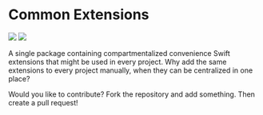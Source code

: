 # Common Extensions

[![](https://img.shields.io/endpoint?url=https%3A%2F%2Fswiftpackageindex.com%2Fapi%2Fpackages%2Fedonv%2FCommonExtensions%2Fbadge%3Ftype%3Dswift-versions)](https://swiftpackageindex.com/edonv/CommonExtensions)
[![](https://img.shields.io/endpoint?url=https%3A%2F%2Fswiftpackageindex.com%2Fapi%2Fpackages%2Fedonv%2FCommonExtensions%2Fbadge%3Ftype%3Dplatforms)](https://swiftpackageindex.com/edonv/CommonExtensions)

A single package containing compartmentalized convenience Swift extensions that might be used in every project. Why add the same extensions to every project manually, when they can be centralized in one place?

Would you like to contribute? Fork the repository and add something. Then create a pull request!
